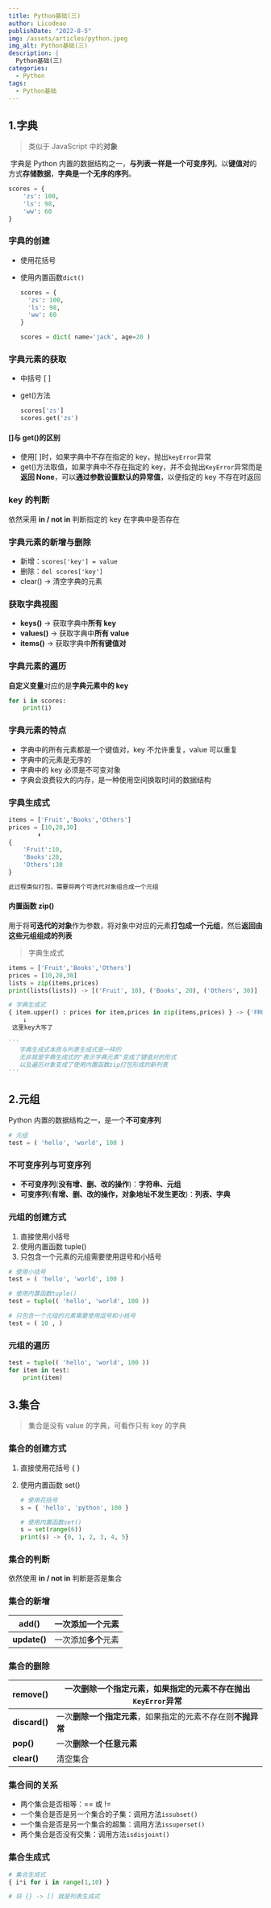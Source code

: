 ```yaml
---
title: Python基础(三)
author: Licodeao
publishDate: "2022-8-5"
img: /assets/articles/python.jpeg
img_alt: Python基础(三)
description: |
  Python基础(三)
categories:
  - Python
tags:
  - Python基础
---
```


## 1.字典

> 类似于 JavaScript 中的**对象**

​ 字典是 Python 内置的数据结构之一，**与列表一样是一个可变序列**。以**键值对**的方式**存储数据**，**字典是一个无序的序列**。

```python
scores = {
	'zs': 100,
	'ls': 98,
	'ww': 60
}
```

### 字典的创建

- 使用花括号

- 使用内置函数`dict()`

  ```python
  scores = {
  	'zs': 100,
  	'ls': 98,
  	'ww': 60
  }

  scores = dict( name='jack', age=20 )
  ```

### 字典元素的获取

- 中括号 [ ]

- get()方法

  ```python
  scores['zs']
  scores.get('zs')
  ```

#### []与 get()的区别

- 使用[ ]时，如果字典中不存在指定的 key，抛出`keyError`异常
- get()方法取值，如果字典中不存在指定的 key，并不会抛出`KeyError`异常而是**返回 None**，可以**通过参数设置默认的异常值**，以便指定的 key 不存在时返回

### key 的判断

依然采用 **in / not in** 判断指定的 key 在字典中是否存在

### 字典元素的新增与删除

- 新增：`scores['key'] = value`
- 删除：`del scores['key']`
- clear() -> 清空字典的元素

### 获取字典视图

- **keys()** -> 获取字典中**所有 key**
- **values()** -> 获取字典中**所有 value**
- **items()** -> 获取字典中**所有键值对**

### 字典元素的遍历

**自定义变量**对应的是**字典元素中的 key**

```python
for i in scores:
    print(i)
```

### 字典元素的特点

- 字典中的所有元素都是一个键值对，key 不允许重复，value 可以重复
- 字典中的元素是无序的
- 字典中的 key 必须是不可变对象
- 字典会浪费较大的内存，是一种使用空间换取时间的数据结构

### 字典生成式

```python
items = ['Fruit','Books','Others']
prices = [10,20,30]
		⬇
{
    'Fruit':10,
    'Books':20,
    'Others':30
}

此过程类似打包，需要将两个可迭代对象组合成一个元组
```

#### 内置函数 zip()

​ 用于将**可迭代的对象**作为参数，将对象中对应的元素**打包成一个元组**，然后**返回由这些元组组成的列表**

> 字典生成式

```python
items = ['Fruit','Books','Others']
prices = [10,20,30]
lists = zip(items,prices)
print(lists(lists)) -> [('Fruit', 10), ('Books', 20), ('Others', 30)]

# 字典生成式
{ item.upper() : prices for item,prices in zip(items,prices) } -> {'FRUIT': 10, 'BOOKS': 20, 'OTHERS': 30}
	↓
 这里key大写了

'''
   字典生成式本质与列表生成式是一样的
   无非就是字典生成式的"表示字典元素"变成了键值对的形式
   以及遍历对象变成了使用内置函数zip打包形成的新列表
'''
```

## 2.元组

Python 内置的数据结构之一，是一个**不可变序列**

```python
# 元组
test = ( 'hello', 'world', 100 )
```

### 不可变序列与可变序列

- **不可变序列**(**没有增、删、改的操作**)：**字符串、元组**
- **可变序列**(**有增、删、改的操作，对象地址不发生更改**)：**列表、字典**

### 元组的创建方式

1. 直接使用小括号
2. 使用内置函数 tuple()
3. 只包含一个元素的元组需要使用逗号和小括号

```python
# 使用小括号
test = ( 'hello', 'world', 100 )

# 使用内置函数tuple()
test = tuple(( 'hello', 'world', 100 ))

# 只包含一个元组的元素需要使用逗号和小括号
test = ( 10 , )
```

### 元组的遍历

```python
test = tuple(( 'hello', 'world', 100 ))
for item in test:
    print(item)
```

## 3.集合

> 集合是没有 value 的字典，可看作只有 key 的字典

### 集合的创建方式

1. 直接使用花括号 { }

2. 使用内置函数 set()

   ```python
   # 使用花括号
   s = { 'hello', 'python', 100 }

   # 使用内置函数set()
   s = set(range(6))
   print(s) -> {0, 1, 2, 3, 4, 5}
   ```

### 集合的判断

依然使用 **in / not in** 判断是否是集合

### 集合的新增

| add()        | 一次添加一个元素     |
| ------------ | -------------------- |
| **update()** | 一次添加**多个**元素 |

### 集合的删除

| remove()      | 一次删除一个指定元素，如果指定的元素不存在抛出`KeyError`异常 |
| ------------- | ------------------------------------------------------------ |
| **discard()** | 一次**删除一个指定元素**，如果指定的元素不存在则**不抛异常** |
| **pop()**     | 一次**删除一个任意元素**                                     |
| **clear()**   | 清空集合                                                     |

### 集合间的关系

- 两个集合是否相等：== 或 !=
- 一个集合是否是另一个集合的子集：调用方法`issubset()`
- 一个集合是否是另一个集合的超集：调用方法`issuperset()`
- 两个集合是否没有交集：调用方法`isdisjoint()`

### 集合生成式

```python
# 集合生成式
{ i*i for i in range(1,10) }

# 将 {} -> [] 就是列表生成式
```
